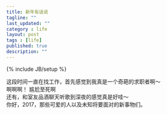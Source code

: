 ```yaml
---
title: 新年有话说
tagline: ""
last_updated: ""
category : life
layout: post
tags : [life]
published: true
description: ""
---
```

{% include JB/setup %}

这段时间一直在找工作，首先感觉到我真是一个奇葩的求职者啊～  
啊啊啊！ 尴尬至死啊  
还有，和室友品酒聊天听歌到深夜的感觉真是好哇～  
你好，2017，那些可爱的人以及未知将要面对的新事物们。  
